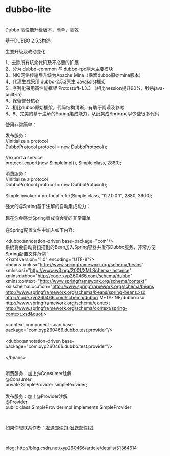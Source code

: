 # dubbo-lite
<br/>
Dubbo 高性能升级版本，简单，高效

基于DUBBO 2.5.3构造

主要升级及改动变化

1、去除所有坑余代码及不必要的扩展<br/>
2、分为 dubbo-common 与 dubbo-rpc两大主要模块<br/>
3、NIO网络传输层升级为Apache Mina（保留dubbo原始mina版本）<br/>
4、代理生成采用 dubbo-2.5.3原生 Javassist框架<br/>
5、序列化采用高性能框架 Protostuff-1.3.3 （相比hession提升90%，秒杀java-built-in）<br/>
6、保留部分核心<br/>
7、相比dubbo原始框架，代码结构清晰，有助于阅读及参考<br/>
8、8、完美的基于注解的Spring集成能力，从此集成Spring可以少些很多代码<br/>

使用非常简单：<br/>

发布服务：<br/>
//initialize a protocol<br/>
DubboProtocol protocol = new DubboProtocol();<br/>
<br/>
//export a service<br/>
protocol.export(new SimpleImpl(), Simple.class, 2880);<br/>

消费服务：<br/>
//initialize a protocol<br/>
DubboProtocol protocol = new DubboProtocol();<br/>
<br/>
Simple invoker = protocol.refer(Simple.class, "127.0.0.1", 2880, 3600);<br/>

强大的与Spring基于注解的自动集成能力：<br/>
<br/>
现在你会感觉Spring集成将会变的非常简单<br/>
<br/>
在Spring配置文件中加入如下内容:<br/>
<br/>
&lt;dubbo:annotation-driven  base-package="com"/&gt;<br/>
系统将会自动将扫描到的Bean加入Spring容器并发布Dubbo服务，非常方便
<br/>
Spring配置文件范例：<br/>
&lt;?xml version=&quot;1.0&quot; encoding=&quot;UTF-8&quot;?&gt;
<br/>
&lt;beans xmlns=&quot;http://www.springframework.org/schema/beans&quot;
       xmlns:xsi=&quot;http://www.w3.org/2001/XMLSchema-instance&quot;
       xmlns:dubbo=&quot;http://code.xyp260466.com/schema/dubbo&quot;
       xmlns:context=&quot;http://www.springframework.org/schema/context&quot;
       xsi:schemaLocation=&quot;http://www.springframework.org/schema/beans
       http://www.springframework.org/schema/beans/spring-beans.xsd
       http://code.xyp260466.com/schema/dubbo
       META-INF/dubbo.xsd
       http://www.springframework.org/schema/context
       http://www.springframework.org/schema/context/spring-context.xsd&quot;&gt;
<br/>
<br/>
    &lt;context:component-scan base-package=&quot;com.xyp260466.dubbo.test.provider&quot;/&gt;
<br/>
<br/>
    &lt;dubbo:annotation-driven base-package=&quot;com.xyp260466.dubbo.test.provider&quot;/&gt;
<br/>
<br/>
&lt;/beans&gt;
<br/>
<br/>

消费服务：加上@Consumer注解<br/>
@Consumer<br/>
private SimpleProvider simpleProvider;<br/>
<br/>
发布服务：加上@Provider注解<br/>
@Provider<br/>
public class SimpleProviderImpl implements SimpleProvider <br/>


<br/>

如果你想联系作者：<a href="mailto:xyp260466@sina.com">发送邮件(1)</a>;<a href="mailto:xyp260466@163.com">发送邮件(2)</a>

<br/>

blog: http://blog.csdn.net/xyp260466/article/details/51364614
